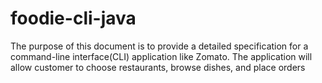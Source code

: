 # foodie-cli-java
The purpose of this document is to provide a detailed specification for a command-line interface(CLI) application like Zomato. The application will allow customer to choose restaurants, browse dishes, and place orders
